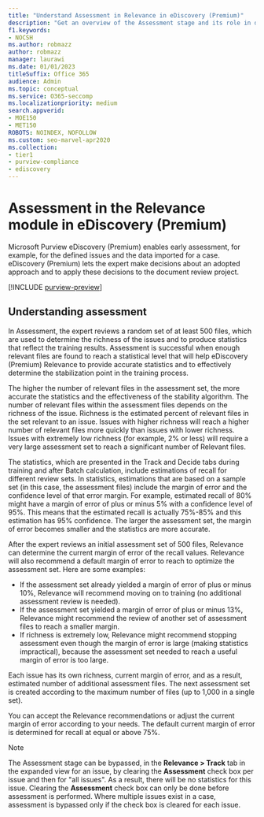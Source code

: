 ```yaml
---
title: "Understand Assessment in Relevance in eDiscovery (Premium)"
description: "Get an overview of the Assessment stage and its role in determining the richness of issues during Relevance training in Microsoft Purview eDiscovery (Premium)."
f1.keywords:
- NOCSH
ms.author: robmazz
author: robmazz
manager: laurawi
ms.date: 01/01/2023
titleSuffix: Office 365
audience: Admin
ms.topic: conceptual
ms.service: O365-seccomp
ms.localizationpriority: medium
search.appverid: 
- MOE150
- MET150
ROBOTS: NOINDEX, NOFOLLOW
ms.custom: seo-marvel-apr2020
ms.collection:
- tier1
- purview-compliance
- ediscovery
---
```


# Assessment in the Relevance module in eDiscovery (Premium)
  
Microsoft Purview eDiscovery (Premium) enables early assessment, for example, for the defined issues and the data imported for a case. eDiscovery (Premium) lets the expert make decisions about an adopted approach and to apply these decisions to the document review project.
  
[!INCLUDE [purview-preview](../includes/purview-preview.md)]

## Understanding assessment

In Assessment, the expert reviews a random set of at least 500 files, which are used to determine the richness of the issues and to produce statistics that reflect the training results. Assessment is successful when enough relevant files are found to reach a statistical level that will help eDiscovery (Premium) Relevance to provide accurate statistics and to effectively determine the stabilization point in the training process.
  
The higher the number of relevant files in the assessment set, the more accurate the statistics and the effectiveness of the stability algorithm. The number of relevant files within the assessment files depends on the richness of the issue. Richness is the estimated percent of relevant files in the set relevant to an issue. Issues with higher richness will reach a higher number of relevant files more quickly than issues with lower richness. Issues with extremely low richness (for example, 2% or less) will require a very large assessment set to reach a significant number of Relevant files.
  
The statistics, which are presented in the Track and Decide tabs during training and after Batch calculation, include estimations of recall for different review sets. In statistics, estimations that are based on a sample set (in this case, the assessment files) include the margin of error and the confidence level of that error margin. For example, estimated recall of 80% might have a margin of error of plus or minus 5% with a confidence level of 95%. This means that the estimated recall is actually 75%-85% and this estimation has 95% confidence. The larger the assessment set, the margin of error becomes smaller and the statistics are more accurate.
  
After the expert reviews an initial assessment set of 500 files, Relevance can determine the current margin of error of the recall values. Relevance will also recommend a default margin of error to reach to optimize the assessment set. Here are some examples:
  
- If the assessment set already yielded a margin of error of plus or minus 10%, Relevance will recommend moving on to training (no additional assessment review is needed).
- If the assessment set yielded a margin of error of plus or minus 13%, Relevance might recommend the review of another set of assessment files to reach a smaller margin.
- If richness is extremely low, Relevance might recommend stopping assessment even though the margin of error is large (making statistics impractical), because the assessment set needed to reach a useful margin of error is too large.

Each issue has its own richness, current margin of error, and as a result, estimated number of additional assessment files. The next assessment set is created according to the maximum number of files (up to 1,000 in a single set).
  
You can accept the Relevance recommendations or adjust the current margin of error according to your needs. The default current margin of error is determined for recall at equal or above 75%.
  
> [!NOTE]
> The Assessment stage can be bypassed, in the **Relevance \> Track** tab in the expanded view for an issue, by clearing the **Assessment** check box per issue and then for "all issues". As a result, there will be no statistics for this issue. Clearing the **Assessment** check box can only be done before assessment is performed. Where multiple issues exist in a case, assessment is bypassed only if the check box is cleared for each issue.
